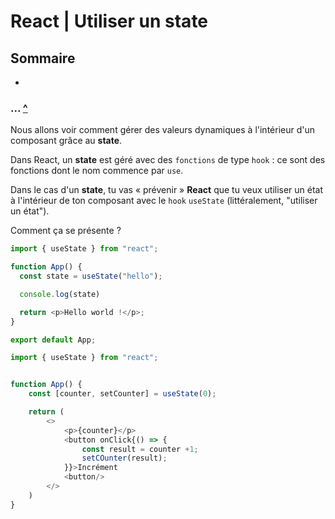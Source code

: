# React | Utiliser un state

## Sommaire

- []()

### ... [^](#sommaire)

Nous allons voir comment gérer des valeurs dynamiques à l'intérieur d'un composant grâce au **state**.

Dans React, un **state** est géré avec des `fonctions` de type `hook` : ce sont des fonctions dont le nom commence par `use`.

Dans le cas d'un **state**, tu vas « prévenir » **React** que tu veux utiliser un état à l'intérieur de ton composant avec le `hook` `useState` (littéralement, "utiliser un état").

Comment ça se présente ?

```javascript
import { useState } from "react";

function App() {
  const state = useState("hello");

  console.log(state)

  return <p>Hello world !</p>;
}

export default App;
```

```javascript
import { useState } from "react";


function App() {
	const [counter, setCounter] = useState(0);

	return (
		<>
			<p>{counter}</p>
			<button onClick{() => {
				const result = counter +1;
				setCOunter(result);
			}}>Incrément
			<button/>
		</>
	)
}
```
